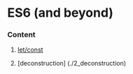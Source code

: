 # ES6 (and beyond)

### Content

1. [let/const](./1_let_const/)

2. [deconstruction] (./2_deconstruction)


 
 
